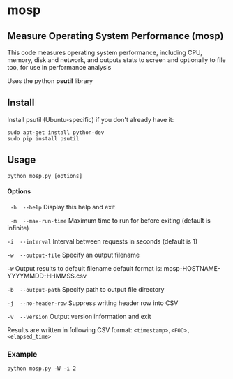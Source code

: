 # mosp
## Measure Operating System Performance (mosp)

This code measures operating system performance,
including CPU, memory, disk and network, and
outputs stats to screen and optionally to file
too, for use in performance analysis

Uses the python **psutil** library

## Install

Install psutil (Ubuntu-specific) if you don't already have it:
```
sudo apt-get install python-dev
sudo pip install psutil
```

## Usage
```
python mosp.py [options]
```

#### Options
``` -h  --help```          Display this help and exit

``` -m  --max-run-time```  Maximum time to run for before exiting
                           (default is infinite)

```-i  --interval```       Interval between requests in seconds
                           (default is 1)

```-w  --output-file```    Specify an output filename

```-W```                   Output results to default filename
                       default format is:
                       mosp-HOSTNAME-YYYYMMDD-HHMMSS.csv

```-b  --output-path```         Specify path to output file directory

```-j  --no-header-row```       Suppress writing header row into CSV

```-v  --version```       Output version information and exit

Results are written in following CSV format:
```<timestamp>,<FOO>,<elapsed_time>```

### Example
```
python mosp.py -W -i 2
```
